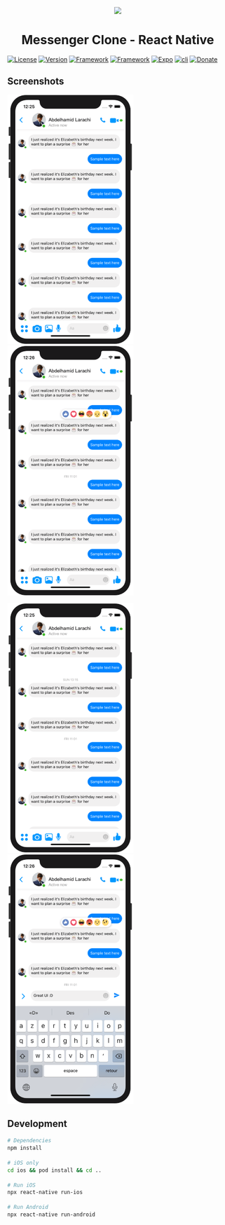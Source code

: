 <p align="center">
  <a>
    <img width="100px" src="https://download.logo.wine/logo/Facebook_Messenger/Facebook_Messenger-Logo.wine.png">
  </a>
  <h1 align="center">Messenger Clone - React Native</h1>  
</p>



[![License](https://img.shields.io/github/license/AbdelhamidLarachi/react-native-ecommerce)](https://github.com/AbdelhamidLarachi/react-native-ecommerce/blob/main/LICENSE) [![Version](https://img.shields.io/badge/version-v1.0.0-blue)]() [![Framework](https://img.shields.io/badge/Made%20with-React_Native-1f425f.svg)](https://reactnative.dev/) [![Framework](https://img.shields.io/badge/%20-no%20third%20party%20libraries-lightgrey)]() [![Expo](https://img.shields.io/badge/-expo-blue)]() [![cli](https://img.shields.io/badge/-cli-blue)]() [![Donate](https://img.shields.io/badge/Donate-Buy%20me%20a%20cofee-green)](https://www.buymeacoffee.com/abdelhamid)

## Screenshots

<img width="288px" src="https://raw.githubusercontent.com/AbdelhamidLarachi/react-native-messenger/master/img/chat.png?token=AH6YGR35GBTS2N3NJGCSOEC746GP6"> <img width="288px" src="https://raw.githubusercontent.com/AbdelhamidLarachi/react-native-messenger/master/img/reaction.png?token=AH6YGR6TLBLZV3QXGAJXT4S746GHE">

<img width="288px" src="https://raw.githubusercontent.com/AbdelhamidLarachi/react-native-messenger/master/img/timestamp.png?token=AH6YGR5YBZWVSJZSYH6F3F2746GRA"> <img width="288px" src="https://raw.githubusercontent.com/AbdelhamidLarachi/react-native-messenger/master/img/typing.png?token=AH6YGR3EGZLGCHXF5RZDEGK746GR6">


## Development

```bash
# Dependencies
npm install

# iOS only
cd ios && pod install && cd ..

# Run iOS
npx react-native run-ios

# Run Android
npx react-native run-android

```
